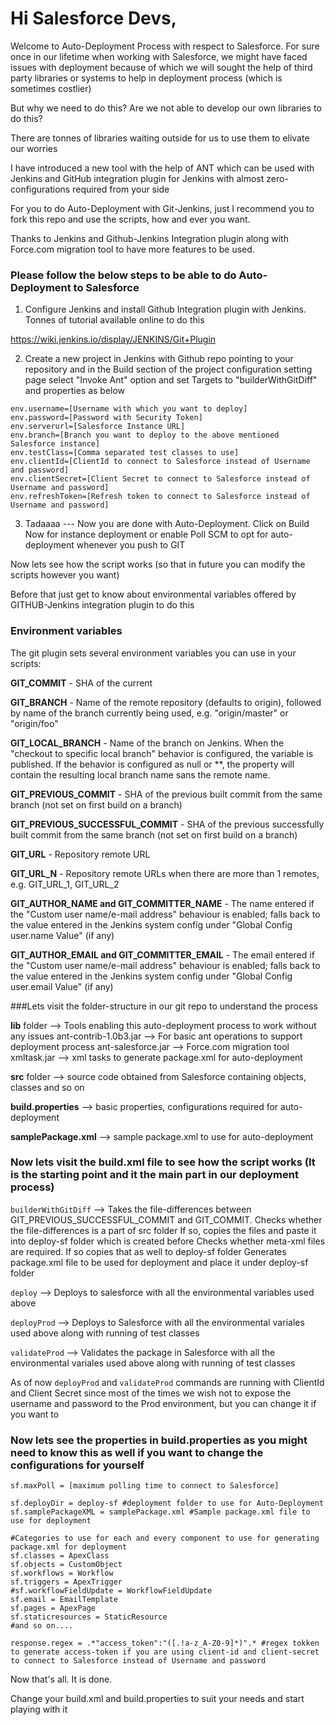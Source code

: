 # Hi Salesforce Devs,

Welcome to Auto-Deployment Process with respect to Salesforce. For sure once in our lifetime when working with Salesforce, we might have faced issues with deployment because of which we will sought the help of third party libraries or systems to help in deployment process (which is sometimes costlier)

But why we need to do this? Are we not able to develop our own libraries to do this?

There are tonnes of libraries waiting outside for us to use them to elivate our worries

I have introduced a new tool with the help of ANT which can be used with Jenkins and GitHub integration plugin for Jenkins with almost zero-configurations required from your side

For you to do Auto-Deployment with Git-Jenkins, just I recommend you to fork this repo and use the scripts, how and ever you want.

Thanks to Jenkins and Github-Jenkins Integration plugin along with Force.com migration tool to have more features to be used.

### Please follow the below steps to be able to do Auto-Deployment to Salesforce

1. Configure Jenkins and install Github Integration plugin with Jenkins. Tonnes of tutorial available online to do this

https://wiki.jenkins.io/display/JENKINS/Git+Plugin

2. Create a new project in Jenkins with Github repo pointing to your repository and in the Build section of the project configuration setting page select "Invoke Ant" option and set Targets to "builderWithGitDiff" and properties as below

```
env.username=[Username with which you want to deploy]
env.password=[Password with Security Token]
env.serverurl=[Salesforce Instance URL]
env.branch=[Branch you want to deploy to the above mentioned Salesforce instance]
env.testClass=[Comma separated test classes to use]
env.clientId=[ClientId to connect to Salesforce instead of Username and password]
env.clientSecret=[Client Secret to connect to Salesforce instead of Username and password]
env.refreshToken=[Refresh token to connect to Salesforce instead of Username and password]
```

3. Tadaaaa --- Now you are done with Auto-Deployment. Click on Build Now for instance deployment or enable Poll SCM to opt for auto-deployment whenever you push to GIT 


Now lets see how the script works (so that in future you can modify the scripts however you want)

Before that just get to know about environmental variables offered by GITHUB-Jenkins integration plugin to do this


### Environment variables
The git plugin sets several environment variables you can use in your scripts:

**GIT_COMMIT** - SHA of the current

**GIT_BRANCH** - Name of the remote repository (defaults to origin), followed by name of the branch currently being used, e.g. "origin/master" or "origin/foo"

**GIT_LOCAL_BRANCH** - Name of the branch on Jenkins. When the "checkout to specific local branch" behavior is configured, the variable is published.  If the behavior is configured as null or **, the property will contain the resulting local branch name sans the remote name.

**GIT_PREVIOUS_COMMIT** - SHA of the previous built commit from the same branch (not set on first build on a branch)

**GIT_PREVIOUS_SUCCESSFUL_COMMIT** - SHA of the previous successfully built commit from the same branch (not set on first build on a branch)

**GIT_URL** - Repository remote URL

**GIT_URL_N** - Repository remote URLs when there are more than 1 remotes, e.g. GIT_URL_1, GIT_URL_2

**GIT_AUTHOR_NAME and GIT_COMMITTER_NAME** - The name entered if the "Custom user name/e-mail address" behaviour is enabled; falls back to the value entered in the Jenkins system config under "Global Config user.name Value" (if any)

**GIT_AUTHOR_EMAIL and GIT_COMMITTER_EMAIL** - The email entered if the "Custom user name/e-mail address" behaviour is enabled; falls back to the value entered in the Jenkins system config under "Global Config user.email Value" (if any)


###Lets visit the folder-structure in our git repo to understand the process

**lib** folder --> Tools enabling this auto-deployment process to work without any issues
          ant-contrib-1.0b3.jar --> For basic ant operations to support deployment process
          ant-salesforce.jar --> Force.com migration tool
          xmltask.jar --> xml tasks to generate package.xml for auto-deployment

**src** folder --> source code obtained from Salesforce containing objects, classes and so on

**build.properties** --> basic properties, configurations required for auto-deployment

**samplePackage.xml** --> sample package.xml to use for auto-deployment

### Now lets visit the build.xml file to see how the script works (It is the starting point and it the main part in our deployment process)

`builderWithGitDiff` --> 
         Takes the file-differences between GIT_PREVIOUS_SUCCESSFUL_COMMIT and GIT_COMMIT. 
         Checks whether the file-differences is a part of src folder
         If so, copies the files and paste it into deploy-sf folder which is created before
         Checks whether meta-xml files are required. If so copies that as well to deploy-sf folder
         Generates package.xml file to be used for deployment and place it under deploy-sf folder

`deploy` -->
         Deploys to salesforce with all the environmental variables used above

`deployProd` -->
         Deploys to Salesforce with all the environmental variales used above along with running of test classes

`validateProd` -->
         Validates the package in Salesforce with all the environmental variales used above along with running of test classes


As of now `deployProd` and `validateProd` commands are running with ClientId and Client Secret since most of the times we wish not to expose the username and password to the Prod environment, but you can change it if you want to

### Now lets see the properties in build.properties as you might need to know this as well if you want to change the configurations for yourself
```
sf.maxPoll = [maximum polling time to connect to Salesforce]

sf.deployDir = deploy-sf #deployment folder to use for Auto-Deployment
sf.samplePackageXML = samplePackage.xml #Sample package.xml file to use for deployment

#Categories to use for each and every component to use for generating package.xml for deployment
sf.classes = ApexClass 
sf.objects = CustomObject
sf.workflows = Workflow
sf.triggers = ApexTrigger
#sf.workflowFieldUpdate = WorkflowFieldUpdate
sf.email = EmailTemplate
sf.pages = ApexPage
sf.staticresources = StaticResource
#and so on....

response.regex = .*"access_token":"([.!a-z_A-Z0-9]*)".* #regex tokken to generate access-token if you are using client-id and client-secret to connect to Salesforce instead of Username and password
```
Now that's all. It is done. 

Change your build.xml and build.properties to suit your needs and start playing with it

